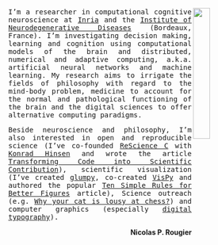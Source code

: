 <p align="justify"><samp>
<img src="https://raw.githubusercontent.com/rougier/scientific-visualization-book/master/images/cover.png" width="26%" align="right"/>
  I’m a researcher in computational cognitive neuroscience at <a href="https://www.inria.fr/en/">Inria</a> and the
<a href="http://www.imn-bordeaux.org/en/">Institute of Neurodegenerative Diseases</a> (Bordeaux, France). I’m investigating
decision making, learning and cognition using computational models of the brain
and distributed, numerical and adaptive computing, a.k.a. artificial neural
networks and machine learning. My research aims to irrigate the fields of
philosophy with regard to the mind-body problem, medicine to account for the
normal and pathological functioning of the brain and the digital sciences to
offer alternative computing paradigms.</samp></p>

<p align="justify"><samp>
Beside neuroscience and philosophy, I’m also interested in open and
reproducible science (I’ve co-founded <a href="https://rescience.github.io">ReScience C</a> with <a href="http://khinsen.net/">Konrad Hinsen</a> and
wrote the article <a href="https://www.frontiersin.org/articles/10.3389/fninf.2017.00069/full">Transforming Code into Scientific Contribution</a>), scientific
visualization (I’ve created <a href="https://glumpy.github.io">glumpy</a>, co-created <a href="http://vispy.org">VisPy</a> and authored the
popular <a href="https://journals.plos.org/ploscompbiol/article?id=10.1371/journal.pcbi.1003833">Ten Simple Rules for Better Figures</a> article), Science outreach
(e.g. <a href="https://theconversation.com/why-your-cat-is-lousy-at-chess-yet-way-smarter-than-even-the-most-advanced-ai-125581">
Why your cat is lousy at chess?</a>) and computer graphics (especially <a href="https://fr.slideshare.net/NicolasRougier1/siggraph-2018-digital-typography">digital
typography</a>).</samp></p>
<p align="right">
  <strong>Nicolas P. Rougier</strong>
</p>
